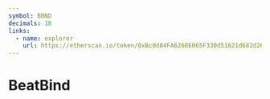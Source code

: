 ```yaml
---
symbol: BBND
decimals: 18
links:
  - name: explorer
    url: https://etherscan.io/token/0xBc0d84FA6260E065F330d51621d682d2630F4Aa2
---
```


# BeatBind
